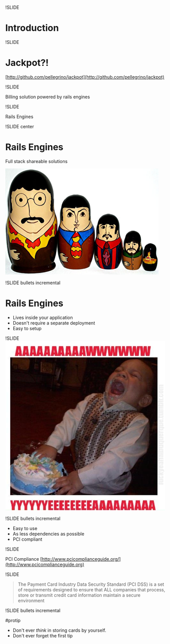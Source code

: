 !SLIDE 

# Introduction

!SLIDE 

# Jackpot?!

[http://github.com/pellegrino/jackpot](http://github.com/pellegrino/jackpot)

!SLIDE 

Billing solution powered by rails engines

!SLIDE 

Rails Engines

!SLIDE center

# Rails Engines

Full stack shareable solutions

![Matryoshka](beatles_matryoshka1.jpg)


!SLIDE bullets incremental

# Rails Engines

* Lives inside your application
* Doesn't require a separate deployment
* Easy to setup

!SLIDE 
![AwYeah](aw-yeah.jpg)

!SLIDE bullets incremental 

* Easy to use 
* As less dependencies as possible
* PCI compliant

!SLIDE 

PCI Compliance
[http://www.pcicomplianceguide.org/](http://www.pcicomplianceguide.org)

!SLIDE

> The Payment Card Industry Data Security Standard (PCI DSS) is a set of requirements designed to ensure that ALL companies that process, store or transmit credit card information maintain a secure environment


!SLIDE bullets incremental

\#protip


* Don't ever *think* in storing cards by yourself. 
* Don't ever forget the first tip 

